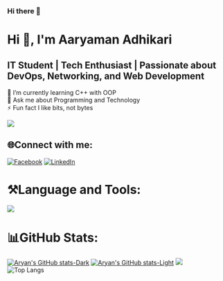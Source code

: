 ### Hi there 👋

# Hi 👋, I'm Aaryaman Adhikari
## IT Student | Tech Enthusiast | Passionate about DevOps, Networking, and Web Development
🌱 I’m currently learning C++ with OOP<br>💬 Ask me about Programming and Technology<br>⚡ Fun fact I like bits, not bytes<br>

[![](https://visitcount.itsvg.in/api?id=aryaman-adhikari&icon=0&color=0)](https://visitcount.itsvg.in)

## 🌐Connect with me:
[![Facebook](https://img.shields.io/badge/Facebook-%231877F2.svg?logo=Facebook&logoColor=white)](https://www.facebook.com/aaryaman.adhikari.3) [![LinkedIn](https://img.shields.io/badge/LinkedIn-%230077B5.svg?logo=linkedin&logoColor=white)](https://www.linkedin.com/in/aaryaman-adhikari-805819261/)
# ⚒️Language and Tools:
  <a href="https://skillicons.dev">
    <img style="aspect-ratio: 1 / 1;" src="https://skillicons.dev/icons?i=c,cpp,py,html,css,javascript,php,linux,figma,vscode,git,github&perline=13&theme=dark" />
  </a>

# 📊GitHub Stats:
[![Aryan's GitHub stats-Dark](https://github-readme-stats.vercel.app/api?username=aryaman-adhikari&show_icons=true&theme=dark#gh-dark-mode-only)](https://github.com/anuraghazra/github-readme-stats#gh-dark-mode-only)
[![Aryan's GitHub stats-Light](https://github-readme-stats.vercel.app/api?username=aryaman-adhikari&show_icons=true&theme=default#gh-light-mode-only)](https://github.com/anuraghazra/github-readme-stats#gh-light-mode-only)
![](https://github-readme-streak-stats.herokuapp.com/?user=aryaman-adhikari&theme=dark&hide_border=false)<br>
![Top Langs](https://github-readme-stats.vercel.app/api/top-langs/?username=aryaman-adhikari&theme=dark&layout=compact)
